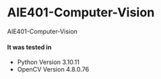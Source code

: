 # AIE401-Computer-Vision
AIE401-Computer-Vision


<h4>It was tested in</h4>

- Python Version 3.10.11
- OpenCV Version 4.8.0.76
